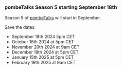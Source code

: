 ### pombeTalks Season 5 starting September 18th
<!-- pombase_flags: frontpage -->
<!-- newsfeed_thumbnail: PombeTalks32px.png -->

Season 5 of [pombeTalks](https://evonuclab.org/pombetalks)
will start in September.

Save the dates:

 - September 18th 2024 5pm CET
 - October 16th 2024 at 5pm CET
 - November 20th 2024 at 9am CET
 - December 18th 2024 at 5pm CET
 - January 15th 2025 at 5pm CET
 - February 19th 2025 at 9am CET

